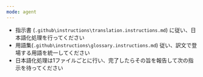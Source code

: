 ```yaml
---
mode: agent
---
```


* 指示書 (`.github\instructions\translation.instructions.md`) に従い、日本語化処理を行ってください
* 用語集(`.github\instructions\glossary.instructions.md`) 従い、訳文で登場する用語を統一してください
* 日本語化処理は1ファイルごとに行い、完了したらその旨を報告して次の指示を待ってください
